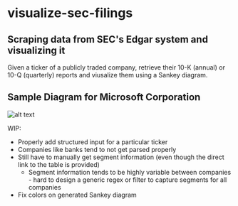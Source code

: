 # visualize-sec-filings

## Scraping data from SEC's Edgar system and visualizing it
Given a ticker of a publicly traded company, retrieve their 10-K (annual) or 10-Q (quarterly) reports and viusalize them using a Sankey diagram. 

## Sample Diagram for Microsoft Corporation
![alt text](https://i.imgur.com/pc2G7Xo.png)

WIP: 
- Properly add structured input for a particular ticker
- Companies like banks tend to not get parsed properly
- Still have to manually get segment information (even though the direct link to the table is provided)
    - Segment information tends to be highly variable between companies - hard to design a generic regex or filter to capture segments for all companies
- Fix colors on generated Sankey diagram